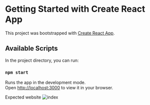 # Getting Started with Create React App

This project was bootstrapped with [Create React App](https://github.com/facebook/create-react-app).

## Available Scripts

In the project directory, you can run:

### `npm start`

Runs the app in the development mode.\
Open [http://localhost:3000](http://localhost:3000) to view it in your browser.

Expected website 
![index](https://github.com/ArunAluri402/Ecommerce/assets/99807553/2ff91174-6922-45b9-95fd-e369ae9c609a)


